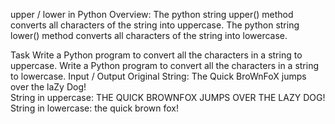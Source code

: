 upper / lower in Python
Overview:
The python string upper() method converts all characters of the string into uppercase. The python string lower() method converts all characters of the string into lowercase.

Task
Write a Python program to convert all the characters in a string to uppercase.
Write a Python program to convert all the characters in a string to lowercase.
Input / Output
Original String: The Quick BroWnFoX jumps over the laZy Dog!  
String in uppercase: THE QUICK BROWNFOX JUMPS OVER THE LAZY DOG!  
String in lowercase: the quick brown fox!  
